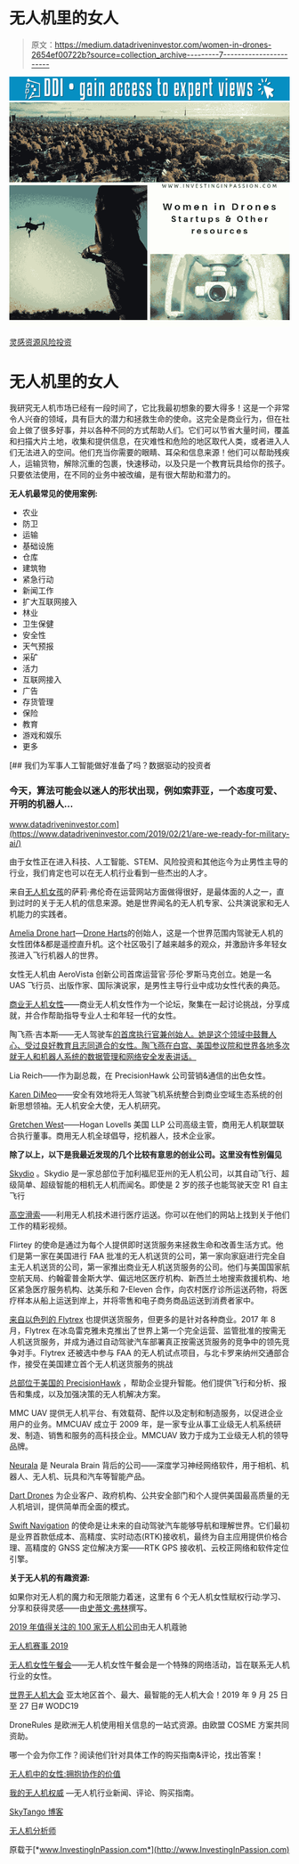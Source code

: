 # 无人机里的女人

> 原文：<https://medium.datadriveninvestor.com/women-in-drones-2654ef00722b?source=collection_archive---------7----------------------->

[![](img/725c43f014736b7daa04a1b5c0828162.png)](http://www.track.datadriveninvestor.com/1B9E)![](img/2ffef708faead2f6624ea2de30092e78.png)

[灵感](https://investinginpassion.com/category/inspirations/)[资源](https://investinginpassion.com/category/resources/)[风险投资](https://investinginpassion.com/category/venture-capital/)

# 无人机里的女人

我研究无人机市场已经有一段时间了，它比我最初想象的要大得多！这是一个非常令人兴奋的领域，具有巨大的潜力和拯救生命的使命。这完全是商业行为，但在社会上做了很多好事，并以各种不同的方式帮助人们。它们可以节省大量时间，覆盖和扫描大片土地，收集和提供信息，在灾难性和危险的地区取代人类，或者进入人们无法进入的空间。他们充当你需要的眼睛、耳朵和信息来源！他们可以帮助残疾人，运输货物，解除沉重的包裹，快速移动，以及只是一个教育玩具给你的孩子。只要依法使用，在不同的业务中被改编，是有很大帮助和潜力的。

**无人机最常见的使用案例:**

*   农业
*   防卫
*   运输
*   基础设施
*   仓库
*   建筑物
*   紧急行动
*   新闻工作
*   扩大互联网接入
*   林业
*   卫生保健
*   安全性
*   天气预报
*   采矿
*   活力
*   互联网接入
*   广告
*   存货管理
*   保险
*   教育
*   游戏和娱乐
*   更多

[](https://www.datadriveninvestor.com/2019/02/21/are-we-ready-for-military-ai/) [## 我们为军事人工智能做好准备了吗？数据驱动的投资者

### 今天，算法可能会以迷人的形状出现，例如索菲亚，一个态度可爱、开明的机器人…

www.datadriveninvestor.com](https://www.datadriveninvestor.com/2019/02/21/are-we-ready-for-military-ai/) 

由于女性正在进入科技、人工智能、STEM、风险投资和其他迄今为止男性主导的行业，我们肯定也可以在无人机行业看到一些杰出的人才。

来自[无人机女孩](http://thedronegirl.com/)的萨莉·弗伦奇在运营网站方面做得很好，是最体面的人之一，直到过时的关于无人机的信息来源。她是世界闻名的无人机专家、公共演说家和无人机能力的实践者。

[Amelia Drone hart](http://ww1.ameliadronehart.com/#)—[Drone Harts](https://twitter.com/ameliadronehart)的创始人，这是一个世界范围内驾驶无人机的女性团体&都是遥控直升机。这个社区吸引了越来越多的观众，并激励许多年轻女孩进入飞行机器人的世界。

女性无人机由 AeroVista 创新公司首席运营官·莎伦·罗斯马克创立。她是一名 UAS 飞行员、出版作家、国际演说家，是男性主导行业中成功女性代表的典范。

[商业无人机女性](http://womenofcommercialdrones.org/#get-in-touch)——商业无人机女性作为一个论坛，聚集在一起讨论挑战，分享成就，并合作帮助指导专业人士和年轻一代的女性。

陶飞燕·吉本斯——无人驾驶车[的首席执行官兼创始人。她是这个领域中鼓舞人心、受过良好教育且志同道合的女性。陶飞燕在白宫、美国参议院和世界各地多次就无人和机器人系统的数据管理和网络安全发表讲话。](http://www.trumbullunmanned.com/)

Lia Reich——作为副总裁，在 PrecisionHawk 公司营销&通信的出色女性。

[Karen DiMeo](https://www.linkedin.com/in/karen-dimeo-38030b9a/)——安全有效地将无人驾驶飞机系统整合到商业空域生态系统的创新思想领袖。无人机安全大使，无人机研究。

[Gretchen West](https://www.linkedin.com/in/gretchenwest/)——Hogan Lovells 美国 LLP 公司高级主管，商用无人机联盟联合执行董事。商用无人机全球倡导，挖机器人，技术企业家。

**除了以上，以下是我最近发现的几个比较有意思的创业公司。这里没有性别偏见**

[Skydio](https://www.skydio.com/) 。Skydio 是一家总部位于加利福尼亚州的无人机公司，以其自动飞行、超级简单、超级智能的相机无人机而闻名。即使是 2 岁的孩子也能驾驶天空 R1 自主飞行

[高空滑索](https://www.flyzipline.com/)——利用无人机技术进行医疗运送。你可以在他们的网站上找到关于他们工作的精彩视频。

Flirtey 的使命是通过为每个人提供即时送货服务来拯救生命和改善生活方式。他们是第一家在美国进行 FAA 批准的无人机送货的公司，第一家向家庭进行完全自主无人机送货的公司，第一家推出商业无人机送货服务的公司。他们与美国国家航空航天局、约翰霍普金斯大学、偏远地区医疗机构、新西兰土地搜索救援机构、地区紧急医疗服务机构、达美乐和 7-Eleven 合作，向农村医疗诊所运送药物，将医疗样本从船上运送到岸上，并将零售和电子商务商品运送到消费者家中。

[来自以色列的 Flytrex](https://flytrex.com/) 也提供送货服务，但更多的是针对各种商业。2017 年 8 月，Flytrex 在冰岛雷克雅未克推出了世界上第一个完全运营、监管批准的按需无人机送货服务，并成为通过自动驾驶汽车部署真正按需送货服务的竞争中的领先竞争对手。Flytrex 还被选中参与 FAA 的无人机试点项目，与北卡罗来纳州交通部合作，接受在美国建立首个无人机送货服务的挑战

[总部位于美国的 PrecisionHawk](https://www.precisionhawk.com/) ，帮助企业提升智能。他们提供飞行和分析、报告和集成，以及加强决策的无人机解决方案。

MMC UAV 提供无人机平台、有效载荷、配件以及定制和制造服务，以促进企业用户的业务。MMCUAV 成立于 2009 年，是一家专业从事工业级无人机系统研发、制造、销售和服务的高科技企业。MMCUAV 致力于成为工业级无人机的领导品牌。

[Neurala](https://www.neurala.com/) 是 Neurala Brain 背后的公司——深度学习神经网络软件，用于相机、机器人、无人机、玩具和汽车等智能产品。

[Dart Drones](https://www.dartdrones.com/) 为企业客户、政府机构、公共安全部门和个人提供美国最高质量的无人机培训，提供简单而全面的模式。

[Swift Navigation](https://www.swiftnav.com/) 的使命是让未来的自动驾驶汽车能够导航和理解世界。它们最初是业界首款低成本、高精度、实时动态(RTK)接收机，最终为自主应用提供价格合理、高精度的 GNSS 定位解决方案——RTK GPS 接收机、云校正网络和软件定位引擎。

**关于无人机的有趣资源:**

如果你对无人机的魔力和无限能力着迷，这里有 6 个无人机女性赋权行动:学习、分享和获得灵感——由[史蒂文·弗林](https://skytango.com/author/steveskytango-com/)撰写。

[2019 年值得关注的 100 家无人机公司](https://uavcoach.com/drone-companies/)由无人机蔻驰

[无人机赛事 2019](https://skytango.com/skytango-top-commercial-drone-events-2019/)

[无人机女性午餐会](https://www.interdrone.com/events/women-in-drones/)——无人机女性午餐会是一个特殊的网络活动，旨在联系无人机行业的女性。

[世界无人机大会](https://twitter.com/WoDCongress)
亚太地区首个、最大、最智能的无人机大会！2019 年 9 月 25 日至 27 日# WODC19

DroneRules 是欧洲无人机使用相关信息的一站式资源。由欧盟 COSME 方案共同资助。

哪一个会为你工作？阅读他们针对具体工作的购买指南&评论，找出答案！

[无人机中的女性:拥抱协作的价值](https://www.expouav.com/news/latest/women-drones-embracing-value-collaboration/)

[我的无人机权威](https://mydroneauthority.com/) —无人机行业新闻、评论、购买指南。

[SkyTango 博客](https://skytango.com/blog/)

[无人机分析师](http://droneanalyst.com/)

原载于[*www.InvestingInPassion.com*](http://www.InvestingInPassion.com)